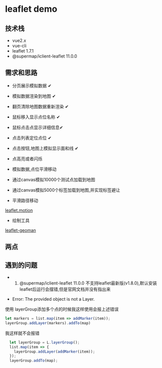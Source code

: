 # leaflet demo

## 技术栈

+ vue2.x
+ vue-cli
+ leaflet 1.7.1
+ @supermap/iclient-leaflet 11.0.0

## 需求和思路

+ 分页展示模拟数据 ✔

+ 模拟数据渲染到地图 ✔

+ 翻页清除地图数据重新渲染 ✔

+ 鼠标移入显示点位名称 ✔

+ 鼠标点击点显示详细信息✔

+ 点击列表定位点位 ✔

+ 点击按钮,地图上模拟显示面和线 ✔

+ 点高亮或者闪烁 

+ 模拟数据,点位平滑移动

+ 通过canvas模拟10000个测试点加载到地图

+ 通过canvas模拟5000个标签加载到地图,并实现标签避让

+ 平滑路径移动

[leaflet.motion](https://github.com/Igor-Vladyka/leaflet.motion)

+ 绘制工具

[leaflet-geoman](https://github.com/geoman-io/leaflet-geoman)

## 两点

## 遇到的问题

+ 1. @supermap/iclient-leaflet 11.0.0 不支持leaflet最新版(v1.8.0),默认安装leaflet后运行会摆错,但是官网文档并没有指出来

+ Error: The provided object is not a Layer.

使用 layerGroup添加多个点的时候我这样使用会报上述错误

```js
let markers = list.map(item => addMarker(item));
layerGroup.addLayer(markers).addTo(map)
```

我这样就不会报错

```js
  let layerGroup = L.layerGroup();
  list.map(item => {
    layerGroup.addLayer(addMarker(item));
  });
  layerGroup.addTo(map);
```
